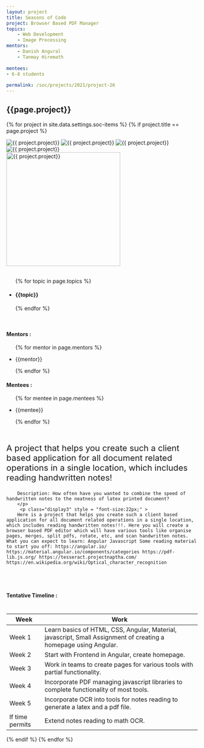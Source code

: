 ```yaml
---
layout: project
title: Seasons of Code
project: Browser Based PDF Manager
topics:
    - Web Development
    - Image Processing
mentors:
    - Danish Angural
    - Tanmay Hiremath 
    
mentees:
- 6-8 students   
    
permalink: /soc/projects/2021/project-26
---
```


<h2 class="display1 m-3 p-3 text-center project-title">{{page.project}}</h2>

{% for project in site.data.settings.soc-items %}
{% if project.title == page.project %}
<div class ="img-soc d-block"> 
    <img src="{{ site.baseurl }}/{{ project.image }}" alt="{{ project.project}}" class="image-1">
    <img src="{{ site.baseurl }}/{{ project.image }}" alt="{{ project.project}}" class="image-2">
    <img src="{{ site.baseurl }}/{{ project.image }}" alt="{{ project.project}}" class="image-3">
    <img src="{{ site.baseurl }}/{{ project.image }}" alt="{{ project.project}}" class="image-4">
</div>
<div class = "mobile-img-soc">
  <img src="{{ site.baseurl }}/{{ project.image }}"  width = "300" height="300" alt="{{ project.project}}" class="border rounded">
  </div>
<div>
    <br>
    <ul>
        {% for topic in page.topics %}
        <li><h4 class="text-primary text-center">{{topic}}</h4></li>
        {% endfor %}
    </ul>
    <br>
    <h4 class="display3  ">Mentors :</h4> 
    <ul>
        {% for mentor in page.mentors %}
        <li><p class="lead">{{mentor}}</p></li>
        {% endfor %}
    </ul>
    <h4 class="display3  ">Mentees :</h4> 
    <ul>
        {% for mentee in page.mentees %}
        <li><p class="lead">{{mentee}}</p></li>
        {% endfor %}
    </ul>
</div>
<div>
    <p class="display3 project-desc" style = "font-size:22px;" >
        <br>
        A project that helps you create such a client based application for all document related operations in a single location, which includes reading handwritten notes!

        Description: How often have you wanted to combine the speed of handwritten notes to the neatness of latex printed document? 
        </p>
         <p class="display3" style = "font-size:22px;" >
        Here is a project that helps you create such a client based application for all document related operations in a single location, which includes reading handwritten notes!!!. Here you will create a browser based PDF editor which will have various tools like organise pages, merges, split pdfs, rotate, etc, and scan handwritten notes. What you can expect to learn: Angular Javascript Some reading material to start you off: https://angular.io/ https://material.angular.io/components/categories https://pdf-lib.js.org/ https://tesseract.projectnaptha.com/ https://en.wikipedia.org/wiki/Optical_character_recognition
  </p>
  <br>
</div>
<div class ="d-flex">
<div>
    <h4 class="display3" style="margin:40px 0px 40px 0px;">Tentative Timeline :</h4>
    <table class="table table-striped">
    <thead>
        <tr>
        <th>Week</th>
        <th>Work</th>
        </tr>
    </thead>
    <tbody>
    <tr>
      <td  >Week 1</td>
      <td>	Learn basics of HTML, CSS, Angular, Material, javascript, Small Assignment of creating a homepage using Angular.</td>
    </tr>
    <tr>
      <td>Week 2</td>
      <td>Start with Frontend in Angular, create homepage.</td>
    </tr>
    <tr>
      <td>Week 3</td>
      <td>Work in teams to create pages for various tools with partial functionality.</td>
    </tr>
    <tr>
      <td>Week 4</td>
      <td>Incorporate PDF managing javascript libraries to complete functionality of most tools.</td>
    </tr>
    <tr>
      <td>Week 5</td>
      <td>Incorporate OCR into tools for notes reading to generate a latex and a pdf file.</td>
    </tr>
    <tr>
      <td>If time permits</td>
      <td>Extend notes reading to math OCR.</td>
    </tr>
    </tbody>
    </table>
</div>

{% endif %}
{% endfor %}
